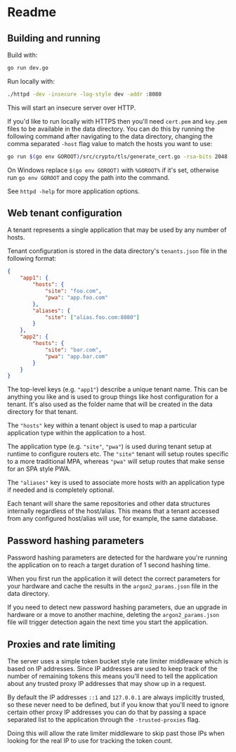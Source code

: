 # Readme

## Building and running

Build with:
```sh
go run dev.go
```

Run locally with:
```sh
./httpd -dev -insecure -log-style dev -addr :8080
```

This will start an insecure server over HTTP.

If you'd like to run locally with HTTPS then you'll need `cert.pem` and `key.pem` files to be available in the data directory. You can do this by running the following command after navigating to the data directory, changing the comma separated `-host` flag value to match the hosts you want to use:

```sh
go run $(go env GOROOT)/src/crypto/tls/generate_cert.go -rsa-bits 2048 -host "localhost,app.local.com"
```

On Windows replace `$(go env GOROOT)` with `%GOROOT%` if it's set, otherwise run `go env GOROOT` and copy the path into the command.

See `httpd -help` for more application options.

## Web tenant configuration

A tenant represents a single application that may be used by any number of hosts.

Tenant configuration is stored in the data directory's `tenants.json` file in the following format:

```json
{
	"app1": {
		"hosts": {
			"site": "foo.com",
			"pwa": "app.foo.com"
		},
		"aliases": {
			"site": ["alias.foo.com:8080"]
		}
	},
	"app2": {
		"hosts": {
			"site": "bar.com",
			"pwa": "app.bar.com"
		}
	}
}
```

The top-level keys (e.g. `"app1"`) describe a unique tenant name. This can be anything you like and is used to group things like host configuration for a tenant. It's also used as the folder name that will be created in the data directory for that tenant.

The `"hosts"` key within a tenant object is used to map a particular application type within the application to a host.

The application type (e.g. `"site"`, `"pwa"`) is used during tenant setup at runtime to configure routers etc. The `"site"` tenant will setup routes specific to a more traditional MPA, whereas `"pwa"` will setup routes that make sense for an SPA style PWA.

The `"aliases"` key is used to associate more hosts with an application type if needed and is completely optional.

Each tenant will share the same repositories and other data structures internally regardless of the host/alias. This means that a tenant accessed from any configured host/alias will use, for example, the same database.

## Password hashing parameters

Password hashing parameters are detected for the hardware you're running the application on to reach a target duration of 1 second hashing time.

When you first run the application it will detect the correct parameters for your hardware and cache the results in the `argon2_params.json` file in the data directory.

If you need to detect new password hashing parameters, due an upgrade in hardware or a move to another machine, deleting the `argon2_params.json` file will trigger detection again the next time you start the application.

## Proxies and rate limiting

The server uses a simple token bucket style rate limiter middleware which is based on IP addresses. Since IP addresses are used to keep track of the number of remaining tokens this means you'll need to tell the application about any trusted proxy IP addresses that may show up in a request.

By default the IP addresses `::1` and `127.0.0.1` are always implicitly trusted, so these never need to be defined, but if you know that you'll need to ignore certain other proxy IP addresses you can do that by passing a space separated list to the application through the `-trusted-proxies` flag.

Doing this will allow the rate limiter middleware to skip past those IPs when looking for the real IP to use for tracking the token count.
